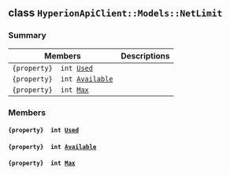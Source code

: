 ## class `HyperionApiClient::Models::NetLimit` 

### Summary

 Members                        | Descriptions                                
--------------------------------|---------------------------------------------
`{property}  int `[`Used`](#class_hyperion_api_client_1_1_models_1_1_net_limit_1ad431db80eec1fd252e52e4168511a052) | 
`{property}  int `[`Available`](#class_hyperion_api_client_1_1_models_1_1_net_limit_1a033a627d8d1544cc5c4bf22a3f69fdeb) | 
`{property}  int `[`Max`](#class_hyperion_api_client_1_1_models_1_1_net_limit_1a2c6a422f799e2d05c6c0df52afc04796) | 

### Members

#### `{property}  int `[`Used`](#class_hyperion_api_client_1_1_models_1_1_net_limit_1ad431db80eec1fd252e52e4168511a052) 

#### `{property}  int `[`Available`](#class_hyperion_api_client_1_1_models_1_1_net_limit_1a033a627d8d1544cc5c4bf22a3f69fdeb) 

#### `{property}  int `[`Max`](#class_hyperion_api_client_1_1_models_1_1_net_limit_1a2c6a422f799e2d05c6c0df52afc04796) 

